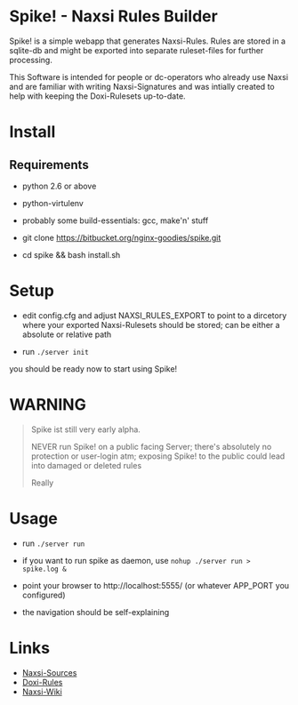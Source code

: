 

# Spike! - Naxsi Rules Builder

Spike! is a simple webapp that generates Naxsi-Rules.
Rules are stored in a sqlite-db and might be exported
into separate ruleset-files for further processing. 

This Software is intended for people or dc-operators who
already use Naxsi and are familiar with writing Naxsi-Signatures
and was intially created to help with keeping the Doxi-Rulesets
up-to-date. 


# Install

## Requirements

- python 2.6 or above
- python-virtulenv
- probably some build-essentials: gcc, make'n' stuff

- git clone https://bitbucket.org/nginx-goodies/spike.git
- cd spike && bash install.sh

# Setup

- edit config.cfg and adjust NAXSI_RULES_EXPORT to point to a dircetory where 
  your exported Naxsi-Rulesets should be stored; can be either a absolute or relative path

- run `./server init`

you should be ready now to start using Spike!

# WARNING

> 
> Spike ist still very early alpha.
>
> NEVER run Spike! on a public facing Server; there's absolutely 
> no protection or user-login atm; exposing Spike! to the public could
> lead into damaged or deleted rules 
>
> Really
>
>


# Usage

- run `./server run`

- if you want to run spike as daemon, use `nohup ./server run > spike.log &`

- point your browser to http://localhost:5555/ (or whatever APP_PORT you 
  configured)
- the navigation should be self-explaining



# Links

- [Naxsi-Sources](https://github.com/nbs-system/naxsi)
- [Doxi-Rules](https://bitbucket.org/lazy_dogtown/doxi-rules/src)
- [Naxsi-Wiki](https://github.com/nbs-system/naxsi/wiki)
